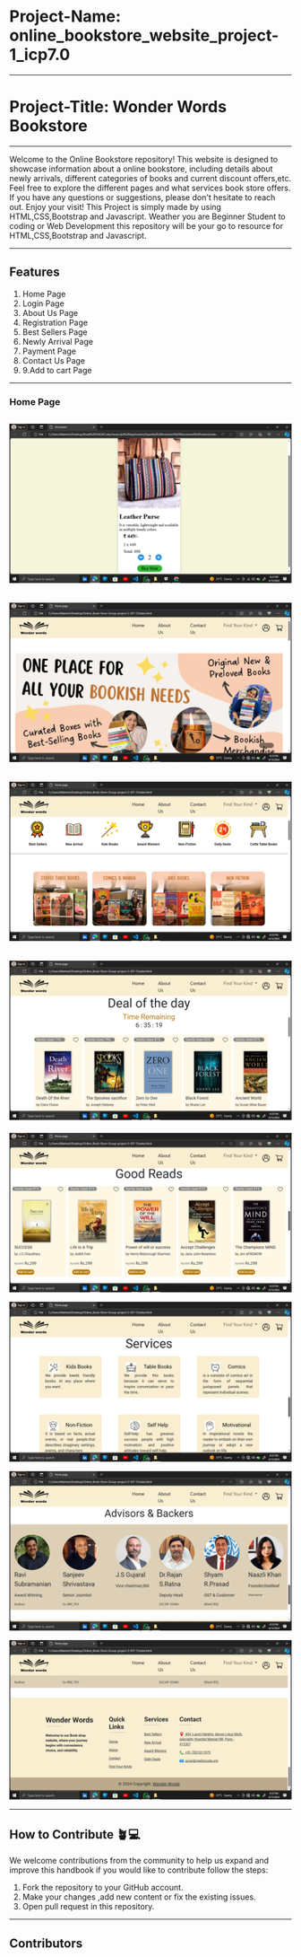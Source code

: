 # Project-Name: online_bookstore_website_project-1_icp7.0

---
# Project-Title: Wonder Words Bookstore

---
Welcome to the Online Bookstore repository! This website is designed to showcase information about a online bookstore, including details about newly arrivals, different categories of books and current discount offers,etc. Feel free to explore the different pages and what services book store offers. If you have any questions or suggestions, please don't hesitate to reach out. Enjoy your visit!
This Project is simply made by using HTML,CSS,Bootstrap and Javascript. Weather you are Beginner Student to coding or Web Development this repository will be your go to resource for HTML,CSS,Bootstrap and Javascript.

---
## Features
1. Home Page
2. Login Page
3. About Us Page
4. Registration Page
5. Best Sellers Page
6. Newly Arrival Page
7. Payment Page
8. Contact Us Page
9. 9.Add to cart Page
---
### Home Page
![Home Page](./images/README.md/Screenshot%20(361).png)
---
![Home Page](./images/README.md/Screenshot%20(362).png)
---
![Home Page](./images/README.md/Screenshot%20(363).png)
---
![Home Page](./images/README.md/Screenshot%20(364).png)
---
![Home Page](./images/README.md/Screenshot%20(365).png)

![Home Page](./images/README.md/Screenshot%20(366).png)

![Home Page](./images/README.md/Screenshot%20(367).png)

![Home Page](./images/README.md/Screenshot%20(368).png)

---

## How to Contribute 🪴💻

We welcome contributions from the community to help us expand and improve this handbook if you would like to contribute follow the steps:

1. Fork the repository to your GitHub account.
2. Make your changes ,add new content or fix the existing issues.
3. Open pull request in this repository.

---
## Contributors

